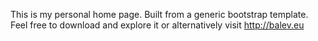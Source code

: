 This is my personal home page. Built from a generic bootstrap template.
Feel free to download and explore it or alternatively visit http://balev.eu

